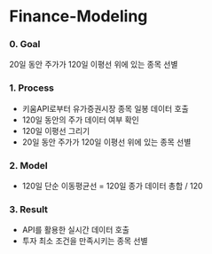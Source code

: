 # Finance-Modeling

### 0. Goal
20일 동안 주가가 120일 이평선 위에 있는 종목 선별

### 1. Process
- 키움API로부터 유가증권시장 종목 일봉 데이터 호출
- 120일 동안의 주가 데이터 여부 확인
- 120일 이평선 그리기
- 20일 동안 주가가 120일 이평선 위에 있는 종목 선별

### 2. Model
- 120일 단순 이동평균선 = 120일 종가 데이터 총합 / 120

### 3. Result
- API를 활용한 실시간 데이터 호출
- 투자 최소 조건을 만족시키는 종목 선별
